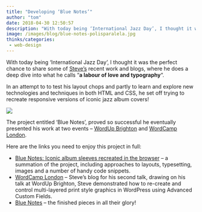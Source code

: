 ```yaml
---
title: "Developing ‘Blue Notes’"
author: "tom"
date: 2018-04-30 12:50:57
description: "With today being ‘International Jazz Day’, I thought it was the perfect chance to share some of Steve’s recent work and blogs, where he does a deep dive into what he calls a labour of love and typography."
image: /images/blog/blue-notes-polisparalela.jpg
thinks/categories: 
 - web-design
---
```


With today being ‘International Jazz Day’, I thought it was the perfect chance to share some of [Steve’s](/is/steve-honeyman) recent work and blogs, where he does a deep dive into what he calls “**a labour of love and typography**“.

In an attempt to to test his layout chops and partly to learn and explore new technologies and techniques in both HTML and CSS, he set off trying to recreate responsive versions of iconic jazz album covers!

![](/images/blog/blue-notes-polisparalela.jpg)

The project entitled ‘Blue Notes’, proved so successful he eventually presented his work at two events – [WordUp Brighton](https://www.meetup.com/WordUp-Brighton/) and [WordCamp London](https://2018.london.wordcamp.org/).

Here are the links you need to enjoy this project in full:

- [Blue Notes: Iconic album sleeves recreated in the browser](http://stevehoneyman.co.uk/blog/blue-notes/) – a summation of the project, including approaches to layouts, typesetting, images and a number of handy code snippets.
- [WordCamp London](http://stevehoneyman.co.uk/blog/wordcamp/) – Steve’s blog for his second talk, drawing on his talk at WordUp Brighton, Steve demonstrated how to re-create and control multi-layered print style graphics in WordPress using Advanced Custom Fields.
- [Blue Notes](http://stevehoneyman.co.uk/blue-notes/) – the finished pieces in all their glory!
